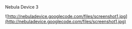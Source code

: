 Nebula Device 3

![http://nebuladevice.googlecode.com/files/screenshot1.jpg](http://nebuladevice.googlecode.com/files/screenshot1.jpg)